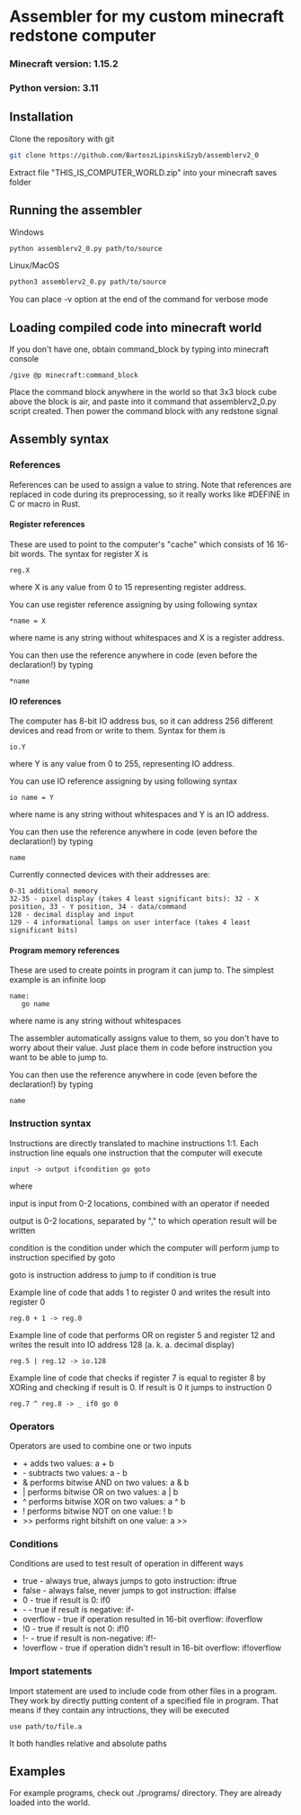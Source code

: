 # Assembler for my custom minecraft redstone computer

### Minecraft version: 1.15.2
### Python version: 3.11

## Installation

Clone the repository with git
```bash
git clone https://github.com/BartoszLipinskiSzyb/assemblerv2_0
```

Extract file "THIS_IS_COMPUTER_WORLD.zip" into your minecraft saves folder

## Running the assembler

Windows

```bash
python assemblerv2_0.py path/to/source
```

Linux/MacOS

```bash
python3 assemblerv2_0.py path/to/source
```

You can place -v option at the end of the command for verbose mode

## Loading compiled code into minecraft world

If you don't have one, obtain command_block by typing into minecraft console

```minecraft
/give @p minecraft:command_block
```

Place the command block anywhere in the world so that 3x3 block cube above the block is air, and paste into it command that assemblerv2_0.py script created. Then power the command block with any redstone signal

## Assembly syntax

### References

References can be used to assign a value to string. Note that references are replaced in code during its preprocessing, so it really works like #DEFINE in C or macro in Rust.

#### Register references

These are used to point to the computer's "cache" which consists of 16 16-bit words. The syntax for register X is

```assembly
reg.X
```

where X is any value from 0 to 15 representing register address.

You can use register reference assigning by using following syntax

```assembly
*name = X
```

where name is any string without whitespaces and X is a register address.

You can then use the reference anywhere in code (even before the declaration!) by typing

```assembly
*name
```

#### IO references

The computer has 8-bit IO address bus, so it can address 256 different devices and read from or write to them. Syntax for them is

```assembly
io.Y
```

where Y is any value from 0 to 255, representing IO address.

You can use IO reference assigning by using following syntax

```assembly
io name = Y
```

where name is any string without whitespaces and Y is an IO address.

You can then use the reference anywhere in code (even before the declaration!) by typing

```assembly
name
```

Currently connected devices with their addresses are:

```
0-31 additional memory
32-35 - pixel display (takes 4 least significant bits): 32 - X position, 33 - Y position, 34 - data/command 
128 - decimal display and input
129 - 4 informational lamps on user interface (takes 4 least significant bits)
```

#### Program memory references

These are used to create points in program it can jump to. The simplest example is an infinite loop

```assembly
name:
   go name
```

where name is any string without whitespaces

The assembler automatically assigns value to them, so you don't have to worry about their value. Just place them in code before instruction you want to be able to jump to.

You can then use the reference anywhere in code (even before the declaration!) by typing

```assembly
name
```

### Instruction syntax

Instructions are directly translated to machine instructions 1:1. Each instruction line equals one instruction that the computer will execute

```assembly
input -> output ifcondition go goto
```

where

input is input from 0-2 locations, combined with an operator if needed

output is 0-2 locations, separated by "," to which operation result will be written

condition is the condition under which the computer will perform jump to instruction specified by goto

goto is instruction address to jump to if condition is true


Example line of code that adds 1 to register 0 and writes the result into register 0

```assembly
reg.0 + 1 -> reg.0
```

Example line of code that performs OR on register 5 and register 12 and writes the result into IO address 128 (a. k. a. decimal display)

```assembly
reg.5 | reg.12 -> io.128
```

Example line of code that checks if register 7 is equal to register 8 by XORing and checking if result is 0. If result is 0 it jumps to instruction 0

```assembly
reg.7 ^ reg.8 -> _ if0 go 0
```

### Operators

Operators are used to combine one or two inputs

- \+ adds two values:
    a + b
- \- subtracts two values:
    a - b
- \& performs bitwise AND on two values:
    a & b
- \| performs bitwise OR on two values:
    a | b
- \^ performs bitwise XOR on two values:
    a ^ b
- \! performs bitwise NOT on one value:
    ! b
- \>\> performs right bitshift on one value:
    a \>\>

### Conditions

Conditions are used to test result of operation in different ways

- true - always true, always jumps to goto instruction:
    iftrue
- false - always false, never jumps to got instruction:
    iffalse
- 0 - true if result is 0:
    if0
- \- - true if result is negative:
    if-
- overflow - true if operation resulted in 16-bit overflow:
    ifoverflow
- !0 - true if result is not 0:
    if!0
- !- - true if result is non-negative:
    if!-
- !overflow - true if operation didn't result in 16-bit overflow:
    if!overflow

### Import statements

Import statement are used to include code from other files in a program. They work by directly putting content of a specified file in program. That means if they contain any intructions, they will be executed

```assembly
use path/to/file.a
```

It both handles relative and absolute paths

## Examples

For example programs, check out ./programs/ directory. They are already loaded into the world.
